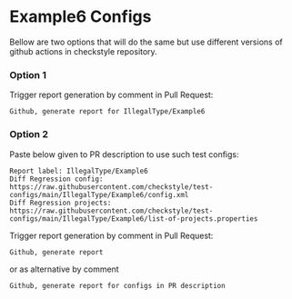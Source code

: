 # Example6 Configs

Bellow are two options that will do the same but use different versions
of github actions in checkstyle repository.


### Option 1
Trigger report generation by comment in Pull Request:
```
Github, generate report for IllegalType/Example6
```

### Option 2

Paste below given to PR description to use such test configs:
```
Report label: IllegalType/Example6
Diff Regression config: https://raw.githubusercontent.com/checkstyle/test-configs/main/IllegalType/Example6/config.xml
Diff Regression projects: https://raw.githubusercontent.com/checkstyle/test-configs/main/IllegalType/Example6/list-of-projects.properties
```

Trigger report generation by comment in Pull Request:
```
Github, generate report
```
or as alternative by comment
```
Github, generate report for configs in PR description
```
